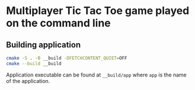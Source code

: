 # Multiplayer Tic Tac Toe game played on the command line

## Building application

```bash
cmake -S . -B __build -DFETCHCONTENT_QUIET=OFF
cmake --build __build
```

Application executable can be found at `__build/app` where `app` is the name of the application.
